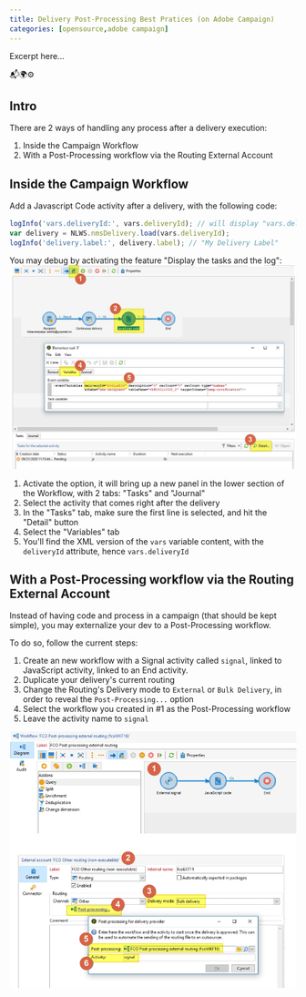 ```yaml
---
title: Delivery Post-Processing Best Pratices (on Adobe Campaign)
categories: [opensource,adobe campaign]
---
```


Excerpt here...

<p class="text-center">📬🌍⚙️</p>

<!--more-->

## Intro

There are 2 ways of handling any process after a delivery execution:
1. Inside the Campaign Workflow
1. With a Post-Processing workflow via the Routing External Account

## Inside the Campaign Workflow

Add a Javascript Code activity after a delivery, with the following code:

```js
logInfo('vars.deliveryId:', vars.deliveryId); // will display "vars.deliveryId: 999999"
var delivery = NLWS.nmsDelivery.load(vars.deliveryId);
logInfo('delivery.label:', delivery.label); // "My Delivery Label"
```

You may debug by activating the feature "Display the tasks and the log":
![](/assets/images/2020/adobe-campaign-post-processing-vars-debug.jpg)

1. Activate the option, it will bring up a new panel in the lower section of the Workflow, with 2 tabs: "Tasks" and "Journal"
1. Select the activity that comes right after the delivery
1. In the "Tasks" tab, make sure the first line is selected, and hit the "Detail" button
1. Select the "Variables" tab
1. You'll find the XML version of the `vars` variable content, with the `deliveryId` attribute, hence `vars.deliveryId`

## With a Post-Processing workflow via the Routing External Account

Instead of having code and process in a campaign (that should be kept simple), you may externalize your dev to a Post-Processing workflow.

To do so, follow the current steps:
1. Create an new workflow with a Signal activity called `signal`, linked to JavaScript activity, linked to an End activity.
1. Duplicate your delivery's current routing
1. Change the Routing's Delivery mode to `External` or `Bulk Delivery`, in order to reveal the `Post-Processing...` option
1. Select the workflow you created in #1 as the Post-Processing workflow
1. Leave the activity name to `signal`

![](/assets/images/2020/adobe-campaign-post-processing-routing.jpg)
